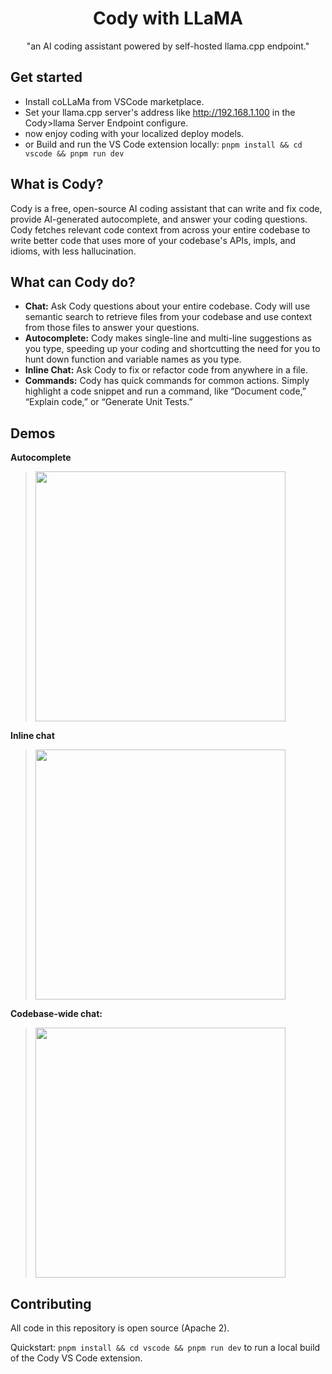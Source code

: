 
<div align=center>

# Cody with LLaMA

"an AI coding assistant powered by self-hosted llama.cpp endpoint."

</div>

## Get started

- Install coLLaMa from VSCode marketplace.
- Set your llama.cpp server's address like http://192.168.1.100 in the Cody>llama Server Endpoint configure.
- now enjoy coding with your localized deploy models.
- or Build and run the VS Code extension locally: `pnpm install && cd vscode && pnpm run dev`

## What is Cody?

Cody is a free, open-source AI coding assistant that can write and fix code, provide AI-generated autocomplete, and answer your coding questions. Cody fetches relevant code context from across your entire codebase to write better code that uses more of your codebase's APIs, impls, and idioms, with less hallucination.


## What can Cody do?

- **Chat:** Ask Cody questions about your entire codebase. Cody will use semantic search to retrieve files from your codebase and use context from those files to answer your questions.
- **Autocomplete:** Cody makes single-line and multi-line suggestions as you type, speeding up your coding and shortcutting the need for you to hunt down function and variable names as you type.
- **Inline Chat:** Ask Cody to fix or refactor code from anywhere in a file.
- **Commands:** Cody has quick commands for common actions. Simply highlight a code snippet and run a command, like “Document code,” “Explain code,” or “Generate Unit Tests.”

## Demos

**Autocomplete**

> <img src="https://storage.googleapis.com/sourcegraph-assets/website/Product%20Animations/GIFS/cody-completions-may2023-optim-sm2.gif" width=400>

**Inline chat**

> <img src="https://storage.googleapis.com/sourcegraph-assets/website/Product%20Animations/GIFS/cody_inline_June23-sm.gif" width=400>

**Codebase-wide chat:**

> <img src="https://storage.googleapis.com/sourcegraph-assets/website/Product%20Animations/GIFS/cody-chat-may2023-optim.gif" width=400>

## Contributing

All code in this repository is open source (Apache 2).

Quickstart: `pnpm install && cd vscode && pnpm run dev` to run a local build of the Cody VS Code extension.

